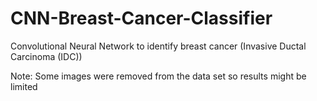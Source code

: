 # CNN-Breast-Cancer-Classifier
Convolutional Neural Network to identify breast cancer (Invasive Ductal Carcinoma (IDC))

Note: Some images were removed from the data set so results might be limited
